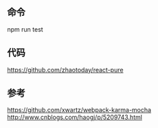 ## 命令
npm run test

## 代码
https://github.com/zhaotoday/react-pure

## 参考
https://github.com/xwartz/webpack-karma-mocha  
http://www.cnblogs.com/haogj/p/5209743.html
